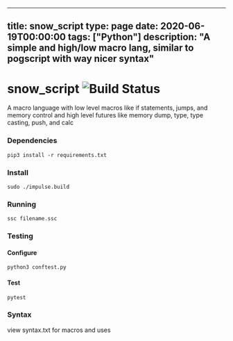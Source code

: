 
---
title: snow_script
type: page
date: 2020-06-19T00:00:00
tags: ["Python"]
description: "A simple and high/low macro lang, similar to pogscript with way nicer syntax"
---


# snow_script ![Build Status](https://github.com/jakeroggenbuck/snow_script/workflows/pytest/badge.svg)
A macro language with low level macros like if statements, jumps, and memory control and high level futures like memory dump, type, type casting, push, and calc

### Dependencies
`pip3 install -r requirements.txt`

### Install
`sudo ./impulse.build`

### Running
`ssc filename.ssc`

### Testing
#### Configure
`python3 conftest.py`
#### Test
`pytest`

### Syntax
view syntax.txt for macros and uses
	
